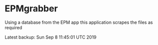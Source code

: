# EPMgrabber
Using a database from the EPM app this application scrapes the files as required


Latest backup: Sun Sep 8 11:45:01 UTC 2019
